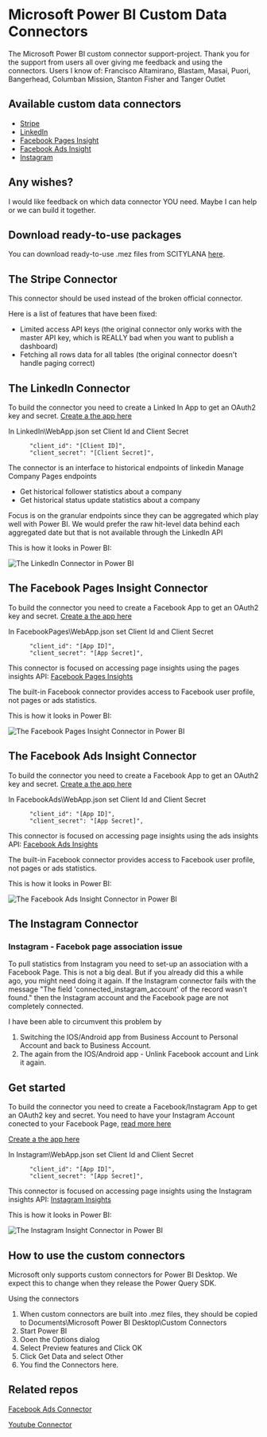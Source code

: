 # Microsoft Power BI Custom Data Connectors
The Microsoft Power BI custom connector support-project.
Thank you for the support from users all over giving me feedback and using the connectors.
Users I know of: Francisco Altamirano, Blastam, Masai, Puori, Bangerhead, Columban Mission, Stanton Fisher and Tanger Outlet

## Available custom data connectors
* [Stripe](#the-stripe-connector)
* [LinkedIn](#the-linkedin-connector)
* [Facebook Pages Insight](#the-facebook-pages-insight-connector)
* [Facebook Ads Insight](#the-facebook-ads-insight-connector)
* [Instagram](#the-instagram-connector)

## Any wishes?
I would like feedback on which data connector YOU need. Maybe I can help or we can build it together.

## Download ready-to-use packages
You can download ready-to-use .mez files from SCITYLANA [here][sl-pbi-gallery].

## The Stripe Connector

This connector should be used instead of the broken official connector.

Here is a list of features that have been fixed:
* Limited access API keys (the original connector only works with the master API key, which is REALLY bad when you want to publish a dashboard)
* Fetching all rows data for all tables (the original connector doesn't handle paging correct)

## The LinkedIn Connector

To build the connector you need to create a Linked In App to get an OAuth2 key and secret.
[Create a the app here][li-api]

In LinkedIn\WebApp.json set Client Id and Client Secret
```
      "client_id": "[Client ID]",
      "client_secret": "[Client Secret]",
```

The connector is an interface to historical endpoints of linkedin Manage Company Pages endpoints

- Get historical follower statistics about a company
- Get historical status update statistics about a company

Focus is on the granular endpoints since they can be aggregated which play well with Power BI.
We would prefer the raw hit-level data behind each aggregated date but that is not available through the LinkedIn API

This is how it looks in Power BI:

<img src="https://github.com/mbilling/PBIConnectors/blob/master/img/linkedin-company-navigator-shot.png" alt="The LinkedIn Connector in Power BI" title="The LinkedIn Connector in Power BI"/>

## The Facebook Pages Insight Connector

To build the connector you need to create a Facebook App to get an OAuth2 key and secret.
[Create a the app here][fb-api]

In FacebookPages\WebApp.json set Client Id and Client Secret
```
      "client_id": "[App ID]",
      "client_secret": "[App Secret]",
```

This connector is focused on accessing page insights using the pages insights API: [Facebook Pages Insights][fb_pages_insights]

The built-in Facebook connector provides access to Facebook user profile, not pages or ads statistics.

This is how it looks in Power BI:

<img src="https://github.com/mbilling/PBIConnectors/blob/master/img/fb_pages_insights_navigator_shot.PNG" alt="The Facebook Pages Insight Connector in Power BI" title="The Facebook Pages Insight Connector in Power BI"/>


## The Facebook Ads Insight Connector

To build the connector you need to create a Facebook App to get an OAuth2 key and secret.
[Create a the app here][fb-api]

In FacebookAds\WebApp.json set Client Id and Client Secret
```
      "client_id": "[App ID]",
      "client_secret": "[App Secret]",
```

This connector is focused on accessing page insights using the ads insights API: [Facebook Ads Insights][fb_ads_insights]

The built-in Facebook connector provides access to Facebook user profile, not pages or ads statistics.

This is how it looks in Power BI:

<img src="https://github.com/mbilling/PBIConnectors/blob/master/img/fb_ads_insights_navigator_shot.PNG" alt="The Facebook Ads Insight Connector in Power BI" title="The Facebook Ads Insight Connector in Power BI"/>


## The Instagram Connector

### Instagram - Facebok page association issue
To pull statistics from Instagram you need to set-up an association with a Facebook Page. This is not a big deal.
But if you already did this a while ago, you might need doing it again.
If the Instagram connector fails with the message "The field 'connected_instagram_account' of the record wasn't found." then the Instagram account and the Facebook page are not completely connected.

I have been able to circumvent this problem by 
1. Switching the IOS/Android app from Business Account to Personal Account and back to Business Account.
2. The again from the IOS/Android app - Unlink Facebook account and Link it again.

## Get started

To build the connector you need to create a Facebook/Instagram App to get an OAuth2 key and secret. 
You need to have your Instagram Account conected to your Facebook Page, [read more here][instagram-info]

[Create a the app here][fb-api]

In Instagram\WebApp.json set Client Id and Client Secret
```
      "client_id": "[App ID]",
      "client_secret": "[App Secret]",
```

This connector is focused on accessing page insights using the Instagram insights API: [Instagram Insights][instagram-api]

This is how it looks in Power BI:

<img src="https://github.com/mbilling/PBIConnectors/blob/master/img/instagram_insights_navigator_shot.PNG" alt="The Instagram Insight Connector in Power BI" title="The Instagram Insight Connector in Power BI"/>




## How to use the custom connectors
Microsoft only supports custom connectors for Power BI Desktop. We expect this to change when they release the Power Query SDK.

Using the connectors
1. When custom connectors are built into .mez files, they should be copied to Documents\Microsoft Power BI Desktop\Custom Connectors
2. Start Power BI
3. Ooen the Options dialog
4. Select Preview features and Click OK
5. Click Get Data and select Other
6. You find the Connectors here.

## Related repos
[Facebook Ads Connector][hugo]

[Youtube Connector][miguel]


[fb_pages_insights]: https://developers.facebook.com/docs/graph-api/reference/page/insights
[fb_pages_insights_navigator_shot]: https://github.com/mbilling/PBIConnectors/blob/master/img/fb_pages_insights_navigator_shot.PNG
[ms_repo]: https://github.com/Microsoft/DataConnectors
[hugo]: https://github.com/Hugoberry/FacebookAds
[miguel]: https://github.com/migueesc123/YoutubeAnalytics
[li-api]: https://www.linkedin.com/developer/apps
[fb-api]: https://developers.facebook.com/apps/
[instagram-api]: https://developers.facebook.com/docs/instagram-api/reference/user/insights
[instagram-info]: https://help.instagram.com/356902681064399
[fb_ads_insights]: https://developers.facebook.com/docs/graph-api/reference/page/insights
[fb_ads_insights_navigator_shot]: https://github.com/mbilling/PBIConnectors/blob/master/img/fb_pages_insights_navigator_shot.PNG
[sl-pbi-gallery]: https://www.scitylana.com/connectors
